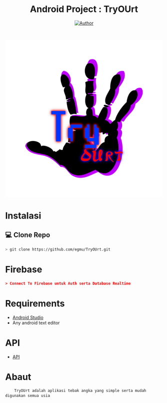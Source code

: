  <div align="center">
 <h1 align="center">Android Project : TryOUrt </h1>
 	<p align="center">
  <a href="https://github.com/egmu"><img title="Author" src="https://img.shields.io/badge/Author-EGMU-red.svg?style=for-the-badge&logo=github" /></a>
</p>
    <br>
</p>
</div>

![image.png](/logotryourt.jpg)

# Instalasi
## 💻 Clone Repo
```bash
> git clone https://github.com/egmu/TryOUrt.git
```

# Firebase
```json
> Connect To Firebase untuk Auth serta Database Realtime
```
# Requirements
* [Android Studio](https://developer.android.com/studio)
* Any android text editor

# API
* [API](https://firebase.com)

# Abaut
```
	TryOUrt adalah aplikasi tebak angka yang simple serta mudah digunakan semua usia
```
